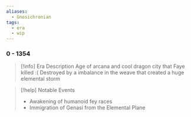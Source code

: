 ```yaml
---
aliases:
  - Gnosichronian
tags:
  - era
  - wip
---
```

### 0 - 1354

>[!info] Era Description
>Age of arcana and cool dragon city that Faye killed :( Destroyed by a imbalance in the weave that created a huge elemental storm

>[!help] Notable Events
>
>- Awakening of humanoid fey races
>- Immigration of Genasi from the Elemental Plane